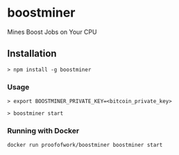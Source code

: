 
# boostminer

Mines Boost Jobs on Your CPU

## Installation

```
> npm install -g boostminer

```
### Usage

```
> export BOOSTMINER_PRIVATE_KEY=<bitcoin_private_key>

> boostminer start

```

### Running with Docker

```
docker run proofofwork/boostminer boostminer start

```
